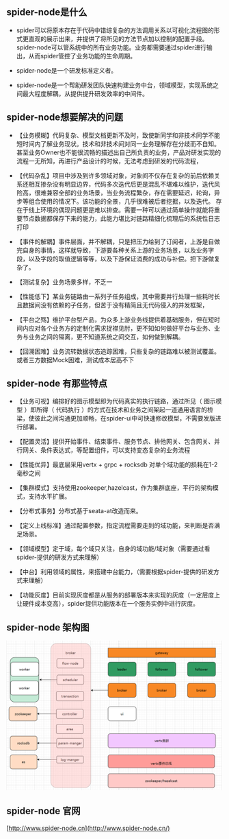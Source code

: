 ## spider-node是什么
- spider可以将原本存在于代码中错综复杂的方法调用关系以可视化流程图的形式更直观的展示出来，并提供了将所见的方法节点加以控制的配置手段。spider-node可以管系统中的所有业务功能。业务都需要通过spider进行输出，从而spider管控了业务功能的生命周期。
  
- spider-node是一个研发标准定义者。
  
- spider-node是一个帮助研发团队快速构建业务中台，领域模型，实现系统之间最大程度解耦，从提供提升研发效率的中间件。

## spider-node想要解决的问题

- 【业务模糊】代码复杂、模型文档更新不及时，致使新同学和非技术同学不能短时间内了解业务现状。技术和非技术间对同一业务理解存在分歧而不自知。甚至业务Owner也不能很流畅的描述出自己所负责的业务，产品对研发实现的流程一无所知，再进行产品设计的时候，无法考虑到研发的代码流程，
  
- 【代码杂乱】项目中涉及到许多领域对象，对象间不仅存在复杂的前后依赖关系还相互掺杂没有明显边界，代码多次迭代后更是混乱不堪难以维护，迭代风险高，很难兼容全部的业务场景，当业务流程繁杂，存在需要延迟，轮询，异步等组合使用的情况下。该功能的全景，几乎很难被后者挖掘，以及迭代。
  存在于线上环境的偶现问题更是难以排查。需要一种可以通过简单操作就能将重要节点数据都保存下来的能力，此能力堪比对链路精细化梳理后的系统性日志打印
  
- 【事件的解耦】事件层面，并不解耦，只是把压力给到了订阅者，上游是自做完自身的事情，这样就导致，下游要各种关系上游的业务场景，以及业务字段，以及字段的取值逻辑等等，以及下游保证消费的成功与补偿。把下游做复杂了。
  
- 【测试复杂】业务场景多样，不乏一
  
- 【性能低下】某业务链路由一系列子任务组成，其中需要并行处理一些耗时长且数据间没有依赖的子任务，但苦于没有精简且无代码侵入的并发框架，
  
- 【平台之殇】维护平台型产品，为众多上游业务线提供着基础服务，但在短时间内应对各个业务方的定制化需求捉襟见肘，更不知如何做好平台与业务、业务与业务之间的隔离，更不知道系统之间交互，如何做到解耦。
  
- 【回溯困难】业务流转数据状态追踪困难，只些复杂的链路难以被测试覆盖。或者三方数据Mock困难，测试成本居高不下


## spider-node 有那些特点

- 【业务可视】编排好的图示模型即为代码真实的执行链路，通过所见（ 图示模型 ）即所得（ 代码执行 ）的方式在技术和业务之间架起一道通用语言的桥梁，使彼此之间沟通更加顺畅，在spider-ui中可快速修改模型，不需要发版进行部署。
  
- 【配置灵活】提供开始事件、结束事件、服务节点、排他网关、包含网关、并行网关、条件表达式，等配置组件，可以支持变态复杂的业务流程
  
- 【性能优异】最底层采用vertx + grpc + rocksdb 对单个域功能的损耗在1-2毫秒之间
  
- 【集群模式】支持使用zookeeper,hazelcast，作为集群底座，平行的架构模式，支持水平扩展。
  
- 【分布式事务】分布式基于seata-at改造而来。
  
- 【定义上线标准】通过配置参数，指定流程需要走到的域功能，来判断是否满足场景。
  
- 【领域模型】定于域，每个域只关注，自身的域功能/域对象（需要通过看spider-提供的研发方式来理解）
  
- 【中台】利用领域的属性，来搭建中台能力，（需要根据spider-提供的研发方式来理解）
  
- 【功能灰度】目前实现灰度都是从服务的部署版本来实现的灰度（一定层度上让硬件成本变高），spider提供功能版本在一个服务实例中进行灰度。

## spider-node 架构图
![在这里插入图片描述](/spider-framework.png)

## spider-node 官网
[http://www.spider-node.cn](http://www.spider-node.cn/)